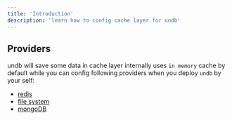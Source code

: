 ```yaml
---
title: 'Introduction'
description: 'learn how to config cache layer for undb'
---
```


## Providers

undb will save some data in cache layer internally uses `in memory` cache by default while you can config following providers when you deploy `undb` by your self:

- [redis](./1redis/)
- [file system](./2fs/)
- [mongoDB](./3mongodb/)
